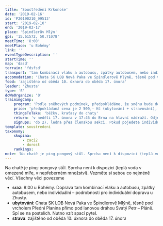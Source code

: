 ```yaml
---
title: 'Soustředění Krkonoše'
date: '2019-02-16'
id: 'P20190210_99513'
start: '2019-02-10'
end: '2019-02-17'
place: 'Špindlerův Mlýn'
gps: '15.61572, 50.71078'
meetTime: '8:00'
meetPlace: 'u Bohémy'
link: ''
eventTypeDescription: ''
startTime: ''
map: 'dasd'
terrain: 'fdsfsd'
transport: 'tam kombinací vlaku a autobusu, zpátky autobusem, nebo individuální – podrobnosti pro individuální dopravu u Zhusty'
accomodation: 'Chata SK LOB Nová Paka ve Špindlerově Mlýně, těsně pod vrcholem Přední Planina přímo pod lanovou dráhou Svatý Petr – Pláně. Spí se na postelích. Nutno vzít spací pytel.'
food: 'zajištěno od oběda 10. úxnora do oběda 17. února'
leader: 'Zhusta'
type: 'S'
doWeOrganize: '0'
trainingCamp:
    program: 'Podle sněhových podmínek, předpokládáme, že sněhu bude dost. Pokud někdo chcete sjezdovat, vezměte si s sebou i sjezdovky.'
    price: 'předpokládaná cena je 2 500,– Kč (ubytování + stravování), s cestou maximálně 3 000, ,– Kč'
    thingsToTake: 'běžky, kraťasy do chaty'
    return: 'v neděli 17. února v 17:46 do Brna na hlavní nádraží. Odjezd ze Špindlerova Mlýna v 13:05'
    signups: 'do 27. ledna přes členskou sekci. Pokud pojedete individuálně, nezapomeňte to sdělit.'
template: soustredeni
taxonomy:
    skupina:
        - zaci2
        - dorost
    rankings:
note: 'Na chatě je ping-pongový stůl. Sprcha není k dispozici (teplá voda v omezené míře,  v nepřeberném množství). Vezměte si sebou co nejméně věcí. Všechny věci povezeme'
---
```

Na chatě je ping-pongový stůl. Sprcha není k dispozici (teplá voda v omezené míře, v nepřeberném množství). Vezměte si sebou co nejméně věcí. Všechny věci povezeme

*   **sraz**: 8:00 u Bohémy. Doprava tam kombinací vlaku a autobusu, zpátky autobusem, nebo individuální – podrobnosti pro individuální dopravu u Zhusty.
*   **ubytování**: Chata SK LOB Nová Paka ve Špindlerově Mlýně, těsně pod vrcholem Přední Planina přímo pod lanovou dráhou Svatý Petr – Pláně. Spí se na postelích. Nutno vzít spací pytel.
*   **strava**: zajištěno od oběda 10. úxnora do oběda 17. února
